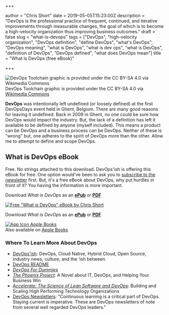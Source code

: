 +++

author = "Chris Short"
date = 2019-05-05T15:23:00Z
description = "DevOps is the professional practice of frequent, continued, and iterative improvements through measurable changes, the goal of which is to become a high-velocity organization thus improving business outcomes."
draft = false
slug = "what-is-devops"
tags = ["DevOps", "high-velocity organization", "DevOps definition", "define DevOps", "what's DevOps", "DevOps meaning", "what is DevOps", "what is dev ops", "what is DevOps", "definition of DevOps", "DevOps defined", "what does DevOps mean"]
title = "What is DevOps (free eBook)"

+++

![DevOps Toolchain graphic is provided under the CC BY-SA 4.0 via Wikimedia Commons ](https://shortcdn.com/devopsish/devops.svg)  
DevOps Toolchain graphic is provided under the CC BY-SA 4.0 via [Wikimedia Commons](https://commons.wikimedia.org/wiki/File:Devops-toolchain.svg)

**DevOps** was intentionally left undefined (or loosely defined) at the first DevOpsDays event held in Ghent, Belgium. There are many good reasons for leaving it undefined. Back in 2009 in Ghent, no one could be sure how DevOps would impact the industry. But, the lack of a definition has left it available to be defined by anyone (myself included). This means a product can be DevOps and a business process can be DevOps. Neither of these is "wrong" but, one adheres to the spirit of DevOps more than the other. Allow me to attempt to define and scope DevOps.

## What is DevOps eBook

Free. No strings attached to this download. DevOps'ish is offering this eBook for free. One option would've been to ask you to [subscribe to the newsletter](/subscribe/) first. But, it's a free eBook about DevOps, why put hurdles in front of it? You having the information is more important.

Download *What is DevOps* as an [**ePub**](https://shortcdn.com/devopsish/What_is_DevOps_eBook.epub) or [**PDF**](https://shortcdn.com/devopsish/What_is_DevOps_eBook.pdf)

[![Free "What is DevOps" eBook by Chris Short](https://shortcdn.com/devopsish/What-is-DevOps-eBook_landing-page.webp)](https://shortcdn.com/devopsish/What_is_DevOps_eBook.pdf)

Download *What is DevOps* as an [**ePub**](https://shortcdn.com/devopsish/What_is_DevOps_eBook.epub) or [**PDF**](https://shortcdn.com/devopsish/What_is_DevOps_eBook.pdf)

[![App Icon Apple Books](https://shortcdn.com/devopsish/standard.webp)](https://books.apple.com/us/book/what-is-devops/id1567673806?itscg=30200&amp;itsct=books_box_appicon&amp;ct=books_what_is_dev_ops&amp;ls=1)  
Also available on [Apple Books](https://books.apple.com/us/book/what-is-devops/id1567673806?itscg=30200&amp;itsct=books_box_appicon&amp;ct=books_what_is_dev_ops&amp;ls=1)

### Where To Learn More About DevOps

* [DevOps'ish](/subscribe/): DevOps, Cloud Native, Hybrid Cloud, Open Source, industry news, culture, and the ‘ish between.
* [DevOps README](https://devopsreadme.com/)
* [*DevOps For Dummies*](https://amzn.to/2TFOQFe)
* [*The Phoenix Project*](https://amzn.to/2WxnsdZ): A Novel about IT, DevOps, and Helping Your Business Win
* [*Accelerate: The Science of Lean Software and DevOps*](https://amzn.to/2Xnc5S2): Building and Scaling High Performing Technology Organizations
* [DevOps Newsletters](https://devopsnewsletters.com/): "Continuous learning is a critical part of DevOps. Staying current is imperative. These are DevOps newsletters of note from several well regarded DevOps leaders."
